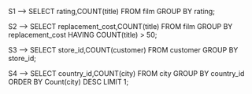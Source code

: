 S1 --> SELECT rating,COUNT(title) FROM film GROUP BY rating;

S2 --> SELECT replacement_cost,COUNT(title) FROM film GROUP BY replacement_cost HAVING COUNT(title) > 50;

S3 --> SELECT store_id,COUNT(customer) FROM customer GROUP BY store_id;

S4 --> SELECT country_id,COUNT(city) FROM city GROUP BY country_id ORDER BY Count(city) DESC LIMIT 1;